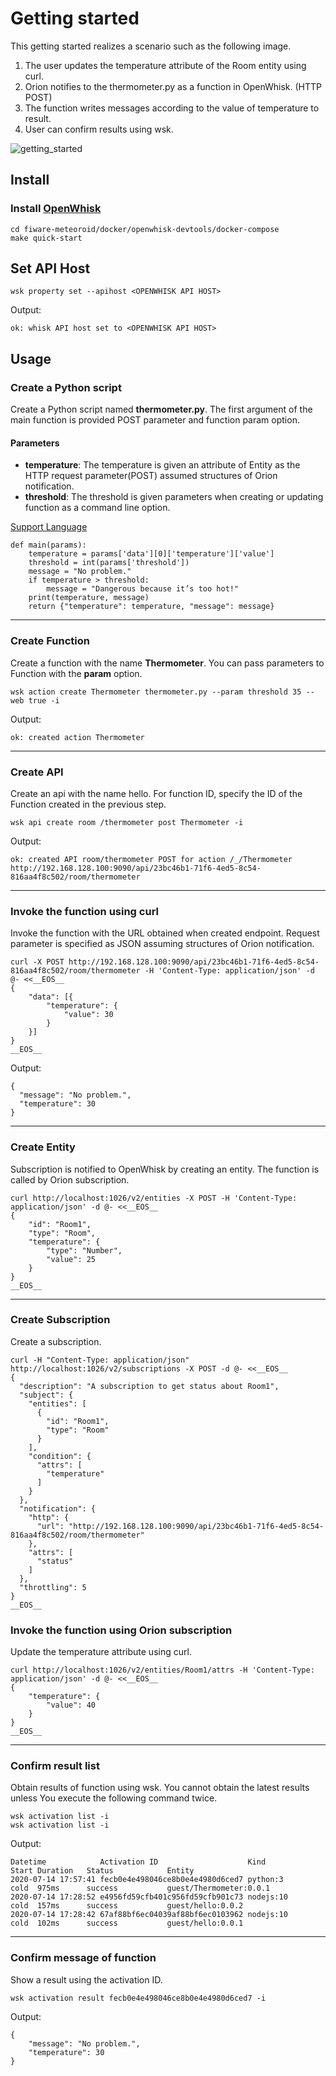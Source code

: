 

# Getting started

This getting started realizes a scenario such as the following image.

1. The user updates the temperature attribute of the Room entity using curl.
2. Orion notifies to the thermometer.py as a function in OpenWhisk. (HTTP POST)
3. The function writes messages according to the value of temperature to result.
4. User can confirm results using wsk.

![getting_started](https://user-images.githubusercontent.com/6661165/89624470-3f4d0c80-d8d1-11ea-925c-9e6576df66fc.png)


## Install

### Install [OpenWhisk](https://github.com/apache/openwhisk)

```
cd fiware-meteoroid/docker/openwhisk-devtools/docker-compose
make quick-start
```



## Set API Host

```
wsk property set --apihost <OPENWHISK API HOST>
```

Output:

```
ok: whisk API host set to <OPENWHISK API HOST>
```



## Usage

### Create a Python script

Create a Python script named **thermometer.py**. The first argument of the main function is provided POST parameter and function param option.

#### Parameters

- **temperature**: The temperature is given an attribute of Entity as the HTTP request parameter(POST) assumed structures of Orion notification.
- **threshold**: The threshold is given parameters when creating or updating function as a command line option.

[Support Language](https://openwhisk.apache.org/documentation.html#actions-creating-and-invoking)

```
def main(params):
    temperature = params['data'][0]['temperature']['value']
    threshold = int(params['threshold'])
    message = "No problem."
    if temperature > threshold:
        message = "Dangerous because it’s too hot!"
    print(temperature, message)
    return {"temperature": temperature, "message": message}
```

------

### Create Function

Create a function with the name **Thermometer**. You can pass parameters to Function with the **param** option.

```
wsk action create Thermometer thermometer.py --param threshold 35 --web true -i
```

Output:

```
ok: created action Thermometer
```

------

### Create API

Create an api with the name hello. For function ID, specify the ID of the Function created in the previous step.

```
wsk api create room /thermometer post Thermometer -i
```

Output:

```
ok: created API room/thermometer POST for action /_/Thermometer
http://192.168.128.100:9090/api/23bc46b1-71f6-4ed5-8c54-816aa4f8c502/room/thermometer
```

------

### Invoke the function using curl

Invoke the function with the URL obtained when created endpoint. Request parameter is specified as JSON assuming structures of Orion notification.

```
curl -X POST http://192.168.128.100:9090/api/23bc46b1-71f6-4ed5-8c54-816aa4f8c502/room/thermometer -H 'Content-Type: application/json' -d @- <<__EOS__
{
    "data": [{
        "temperature": {
            "value": 30
        }
    }]
}
__EOS__
```

Output:

```
{
  "message": "No problem.",
  "temperature": 30
}
```

------

### Create Entity

Subscription is notified to OpenWhisk by creating an entity. The function is called by Orion subscription.

```
curl http://localhost:1026/v2/entities -X POST -H 'Content-Type: application/json' -d @- <<__EOS__
{
    "id": "Room1",
    "type": "Room",
    "temperature": {
        "type": "Number",
        "value": 25
    }
}
__EOS__
```

------

### Create Subscription

Create a subscription.

```
curl -H "Content-Type: application/json" http://localhost:1026/v2/subscriptions -X POST -d @- <<__EOS__
{
  "description": "A subscription to get status about Room1",
  "subject": {
    "entities": [
      {
        "id": "Room1",
        "type": "Room"
      }
    ],
    "condition": {
      "attrs": [
        "temperature"
      ]
    }
  },
  "notification": {
    "http": {
      "url": "http://192.168.128.100:9090/api/23bc46b1-71f6-4ed5-8c54-816aa4f8c502/room/thermometer"
    },
    "attrs": [
      "status"
    ]
  },
  "throttling": 5
}
__EOS__
```



### Invoke the function using Orion subscription

Update the temperature attribute using curl.

```
curl http://localhost:1026/v2/entities/Room1/attrs -H 'Content-Type: application/json' -d @- <<__EOS__
{
    "temperature": {
        "value": 40
    }
}
__EOS__
```

------

### Confirm result list

Obtain results of function using wsk. You cannot obtain the latest results unless You execute the following command twice.

```
wsk activation list -i
wsk activation list -i
```

Output:

```
Datetime            Activation ID                    Kind                 Start Duration   Status            Entity
2020-07-14 17:57:41 fecb0e4e498046ce8b0e4e4980d6ced7 python:3             cold  975ms      success           guest/Thermometer:0.0.1
2020-07-14 17:28:52 e4956fd59cfb401c956fd59cfb901c73 nodejs:10            cold  157ms      success           guest/hello:0.0.2
2020-07-14 17:28:42 67af88bf6ec04039af88bf6ec0103962 nodejs:10            cold  102ms      success           guest/hello:0.0.1
```

------

### Confirm message of function

Show a result using the activation ID.

```
wsk activation result fecb0e4e498046ce8b0e4e4980d6ced7 -i
```

Output:

```
{
    "message": "No problem.",
    "temperature": 30
}
```
